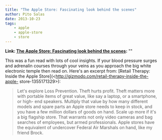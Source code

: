 ```yaml
---
title: "The Apple Store: Fascinating look behind the scenes"
author: Pito Salas
date: 2013-10-23
tags:
    - apple
    - apple-store
    - store
---
```


**Link: [The Apple Store: Fascinating look behind the scenes](None):** ""



This was a fun read with lots of cool insights. If your blood pressure surges
and adrenalin courses through your veins as you approach the big white
electronic temple then read on. Here's an excerpt from: [Retail Therapy:
Inside the Apple Store](<http://gizmodo.com/retail-therapy-inside-the-apple-
store-1355171329>):

> Let's explore Loss Prevention. Theft hurts profit. Theft matters more with
> portable items of great value, like say a laptop, or a smartphone, or high-
> end speakers. Multiply that value by how many different models and spare
> parts an Apple store needs to keep in stock, and you have a few million
> dollars of goods on hand. Scale up more if it's a big flagship store. That
> warrants not only video cameras and bag searches of employees, but armed
> professionals. Apple stores have the equivalent of undercover Federal Air
> Marshals on hand, like my friend Brock.




